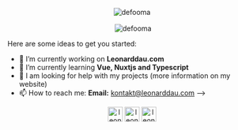 <p align="center"> <img src="https://komarev.com/ghpvc/?username=defooma" alt="defooma" /> </p>

<p align="center">&nbsp;<img align="center" src="https://github-readme-stats.vercel.app/api?username=leonarddau&show_icons=true&theme=dark" alt="defooma" /></p>
Here are some ideas to get you started:

- 🔭 I’m currently working on **Leonarddau.com**
- 🌱 I’m currently learning **Vue, Nuxtjs and Typescript**
- 🤔 I am looking for help with my projects (more information on my website)
- 📫 How to reach me: **Email:** kontakt@leonarddau.com
-->
<p align="center">
<a href="https://discord.gg/zz8HQcfkQY" target="blank"><img align="center" src="https://cdn.statically.io/gh/rdimascio/icons/932c4cf6/icons/discord.svg" alt="leonard" height="30" width="30" /></a>
<a href="https://twitter.com/LeonardDFMA" target="blank"><img align="center" src="https://cdn.statically.io/gh/rdimascio/icons/932c4cf6/icons/twitter.svg" alt="leonard" height="30" width="30" /></a>
<a href="https://stackoverflow.com/users/14310069/defooma" target="blank"><img align="center" src="https://cdn.statically.io/gh/rdimascio/icons/932c4cf6/icons/stackoverflow.svg" alt="leonard" height="30" width="30" /></a>
